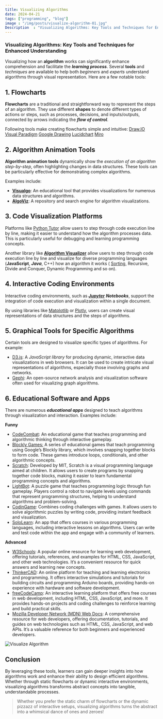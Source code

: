 ```yaml
---
title: Visualizing Algorithms
date: 2024-04-21
tags: ["programming", "blog"]
image : "/img/posts/visualize-algorithm-01.jpg"
Description  : "Visualizing Algorithms: Key Tools and Techniques for Enhanced Understanding..."
---
```



### Visualizing Algorithms: Key Tools and Techniques for Enhanced Understanding


Visualizing how an **algorithm** works can significantly enhance comprehension and facilitate the **_learning process_**. Several **tools** and _techniques_ are available to help both _beginners_ and _experts_ understand algorithms through visual representation. Here are a few notable tools:




1\. Flowcharts
--------------

**Flowcharts** are a traditional and straightforward way to represent the steps of an algorithm. They use different **shapes** to denote different types of actions or steps, such as processes, decisions, and inputs/outputs, connected by arrows indicating the **_flow of control_**.

Following tools make creating flowcharts simple and intuitive: [Draw.IO](https://www.draw.io/index.html) [Visual Paradigm](https://online.visual-paradigm.com/) [Google Drawing](https://docs.google.com/drawings) [Lucidchart](https://www.lucidchart.com/pages/) [Miro](https://miro.com/flowchart/)



2\. Algorithm Animation Tools
-----------------------------

**Algorithm animation tools** dynamically show the _execution of an algorithm step-by-step_, often highlighting changes in data structures. These tools can be particularly effective for demonstrating complex algorithms.

Examples include:

*   [**Visualgo**](https://visualgo.net/en/sorting): An educational tool that provides visualizations for numerous data structures and algorithms.
*   [**AlgoViz**](https://www.algoviz.dev/): A repository and search engine for algorithm visualizations.



3\. Code Visualization Platforms
--------------------------------

Platforms like [Python Tutor](https://pythontutor.com/) allow users to step through code execution line by line, making it easier to understand how the algorithm processes data. This is particularly useful for debugging and learning programming concepts.

Another library like [**Algorithm Visualizer**](https://algorithm-visualizer.org/) allow users to step through code execution line by line and visualize for diverse programming languages (**JavaScript**, **_Java_**, C++) how an algorithm it works ( [Sorting](https://algorithm-visualizer.org/brute-force/bubble-sort), Recursive, Divide and Conquer, Dynamic Programming and so on).

4\. Interactive Coding Environments
-----------------------------------

Interactive coding environments, such as [**_Jupyter_**](https://jupyter.org/) **_Notebooks_**, support the integration of code execution and visualization within a single document.

By using libraries like [Matplotlib](https://matplotlib.org/) or [Plotly](https://plotly.com/), users can create visual representations of data structures and the steps of algorithms.

5\. Graphical Tools for Specific Algorithms
-------------------------------------------

Certain tools are designed to visualize specific types of algorithms. For example:

*   [D3.js](https://d3js.org/): A _JavaScript library_ for producing dynamic, interactive data visualizations in web browsers. It can be used to create intricate visual representations of algorithms, especially those involving graphs and networks.
*   [Gephi](https://gephi.org/): An open-source network analysis and visualization software often used for visualizing graph algorithms.

6\. Educational Software and Apps
---------------------------------

There are numerous **_educational apps_** designed to teach algorithms through visualization and interaction. Examples include:

**Funny**

*   [CodeCombat](https://codecombat.com/): An educational game that teaches programming and algorithmic thinking through interactive gameplay.
*   [Blockly Games:](https://blockly.games/) A series of educational games that teach programming using Google’s Blockly library, which involves snapping together blocks to form code. These games introduce loops, conditionals, and other algorithmic concepts.
*   [Scratch](https://scratch.mit.edu/): Developed by MIT, Scratch is a visual programming language aimed at children. It allows users to create programs by snapping together code blocks, making it easier to learn fundamental programming concepts and algorithms.
*   [LightBot](https://lightbot.lu/): A puzzle game that teaches programming logic through fun gameplay. Players control a robot to navigate levels using commands that represent programming structures, helping to understand algorithms and problem-solving.
*   [CodinGame](https://www.codingame.com/start/): Combines coding challenges with games. It allows users to solve algorithmic puzzles by writing code, providing instant feedback and visualization.
*   [SoloLearn](https://www.sololearn.com/): An app that offers courses in various programming languages, including interactive lessons on algorithms. Users can write and test code within the app and engage with a community of learners.

**Advanced**

*   [W3Schools](https://www.w3schools.com/): A popular online resource for learning web development, offering tutorials, references, and examples for HTML, CSS, JavaScript, and other web technologies. It’s a convenient resource for quick answers and learning new concepts.
*   [ThinkerCAD](https://www.tinkercad.com/): An online platform for teaching and learning electronics and programming. It offers interactive simulations and tutorials for building circuits and programming Arduino boards, providing hands-on experience with hardware and software development.
*   [freeCodeCamp](https://www.freecodecamp.org/): An interactive learning platform that offers free courses in web development, including HTML, CSS, JavaScript, and more. It provides hands-on projects and coding challenges to reinforce learning and build practical skills.
*   [Mozilla Developer Network (MDN) Web Docs](https://developer.mozilla.org/en-US/): A comprehensive resource for web developers, offering documentation, tutorials, and guides on web technologies such as HTML, CSS, JavaScript, and web APIs. It’s a valuable reference for both beginners and experienced developers.


![Visualize Algorithm](/img/posts/visualize-algorithm-001.jpg "Just an Image")


Conclusion
----------

By leveraging these tools, learners can gain deeper insights into how algorithms work and enhance their ability to design efficient algorithms. Whether through static flowcharts or dynamic interactive environments, visualizing algorithms transforms abstract concepts into tangible, understandable processes.

> Whether you prefer the static charm of flowcharts or the dynamic pizzazz of interactive setups, visualizing algorithms turns the abstract into a whimsical dance of ones and zeroes!
